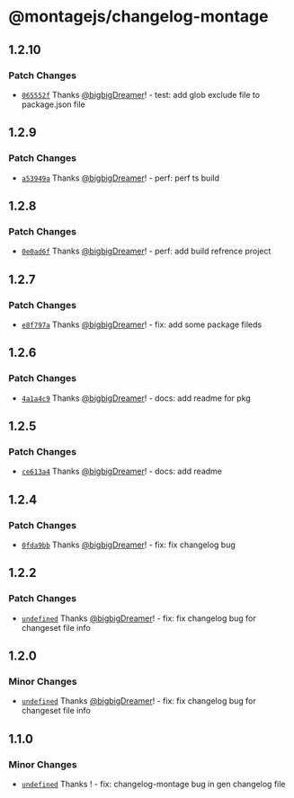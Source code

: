 # @montagejs/changelog-montage

## 1.2.10

### Patch Changes

- [`065552f`](https://github.com/bigbigDreamer/montage/commit/065552f) Thanks [@bigbigDreamer](https://github.com/bigbigDreamer)! - test: add glob exclude file to package.json file

## 1.2.9

### Patch Changes

- [`a53949a`](https://github.com/bigbigDreamer/montage/commit/a53949a) Thanks [@bigbigDreamer](https://github.com/bigbigDreamer)! - perf: perf ts build

## 1.2.8

### Patch Changes

- [`0e0ad6f`](https://github.com/bigbigDreamer/montage/commit/0e0ad6f) Thanks [@bigbigDreamer](https://github.com/bigbigDreamer)! - perf: add build refrence project

## 1.2.7

### Patch Changes

- [`e8f797a`](https://github.com/bigbigDreamer/montage/commit/e8f797a) Thanks [@bigbigDreamer](https://github.com/bigbigDreamer)! - fix: add some package fileds

## 1.2.6

### Patch Changes

- [`4a1a4c9`](https://github.com/bigbigDreamer/montage/commit/4a1a4c9) Thanks [@bigbigDreamer](https://github.com/bigbigDreamer)! - docs: add readme for pkg

## 1.2.5

### Patch Changes

- [`ce613a4`](https://github.com/bigbigDreamer/montage/commit/ce613a4) Thanks [@bigbigDreamer](https://github.com/bigbigDreamer)! - docs: add readme

## 1.2.4

### Patch Changes

- [`0fda9bb`](https://github.com/bigbigDreamer/montage/commit/0fda9bb) Thanks [@bigbigDreamer](https://github.com/bigbigDreamer)! - fix: fix changelog bug

## 1.2.2

### Patch Changes

- [`undefined`](https://github.com/bigbigDreamer/montage/commit/undefined) Thanks [@bigbigDreamer](https://github.com/bigbigDreamer)! - fix: fix changelog bug for changeset file info

## 1.2.0

### Minor Changes

- [`undefined`](https://github.com/bigbigDreamer/montage/commit/undefined) Thanks [@bigbigDreamer](https://github.com/bigbigDreamer)! - fix: fix changelog bug for changeset file info

## 1.1.0

### Minor Changes

- [`undefined`](https://github.com/bigbigDreamer/montage/commit/undefined) Thanks ! - fix: changelog-montage bug in gen changelog file
